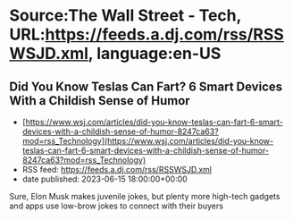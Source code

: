 # Source:The Wall Street - Tech, URL:https://feeds.a.dj.com/rss/RSSWSJD.xml, language:en-US

## Did You Know Teslas Can Fart? 6 Smart Devices With a Childish Sense of Humor
 - [https://www.wsj.com/articles/did-you-know-teslas-can-fart-6-smart-devices-with-a-childish-sense-of-humor-8247ca63?mod=rss_Technology](https://www.wsj.com/articles/did-you-know-teslas-can-fart-6-smart-devices-with-a-childish-sense-of-humor-8247ca63?mod=rss_Technology)
 - RSS feed: https://feeds.a.dj.com/rss/RSSWSJD.xml
 - date published: 2023-06-15 18:00:00+00:00

Sure, Elon Musk makes juvenile jokes, but plenty more high-tech gadgets and apps use low-brow jokes to connect with their buyers

